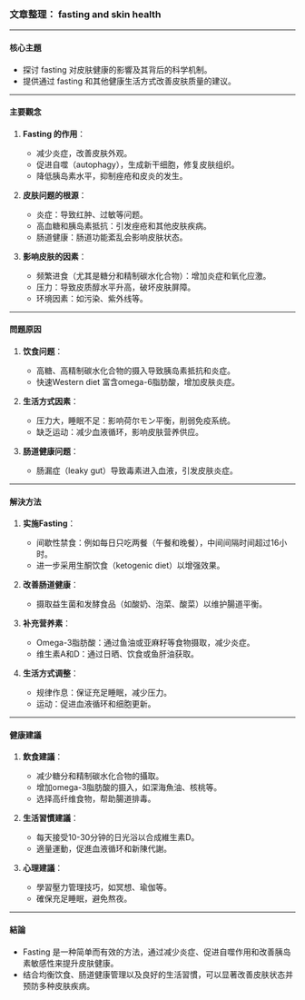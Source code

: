 ### 文章整理： fasting and skin health

---

#### **核心主題**
- 探讨 fasting 对皮肤健康的影響及其背后的科学机制。
- 提供通过 fasting 和其他健康生活方式改善皮肤质量的建议。

---

#### **主要觀念**
1. **Fasting 的作用**：
   - 减少炎症，改善皮肤外观。
   - 促进自噬（autophagy），生成新干细胞，修复皮肤组织。
   - 降低胰岛素水平，抑制痤疮和皮炎的发生。
   
2. **皮肤问题的根源**：
   - 炎症：导致红肿、过敏等问题。
   - 高血糖和胰岛素抵抗：引发痤疮和其他皮肤疾病。
   - 肠道健康：肠道功能紊乱会影响皮肤状态。

3. **影响皮肤的因素**：
   - 频繁进食（尤其是糖分和精制碳水化合物）：增加炎症和氧化应激。
   - 压力：导致皮质醇水平升高，破坏皮肤屏障。
   - 环境因素：如污染、紫外线等。

---

#### **問題原因**
1. **饮食问题**：
   - 高糖、高精制碳水化合物的摄入导致胰岛素抵抗和炎症。
   - 快速Western diet 富含omega-6脂肪酸，增加皮肤炎症。
   
2. **生活方式因素**：
   - 压力大，睡眠不足：影响荷尔モン平衡，削弱免疫系统。
   - 缺乏运动：减少血液循环，影响皮肤营养供应。
   
3. **肠道健康问题**：
   - 肠漏症（leaky gut）导致毒素进入血液，引发皮肤炎症。

---

#### **解決方法**
1. **实施Fasting**：
   - 间歇性禁食：例如每日只吃两餐（午餐和晚餐），中间间隔时间超过16小时。
   - 进一步采用生酮饮食（ketogenic diet）以增强效果。

2. **改善肠道健康**：
   - 摄取益生菌和发酵食品（如酸奶、泡菜、酸菜）以维护腸道平衡。
   
3. **补充营养素**：
   - Omega-3脂肪酸：通过鱼油或亚麻籽等食物摄取，减少炎症。
   - 维生素A和D：通过日晒、饮食或鱼肝油获取。

4. **生活方式调整**：
   - 规律作息：保证充足睡眠，减少压力。
   - 运动：促进血液循环和细胞更新。

---

#### **健康建議**
1. **飲食建議**：
   - 减少糖分和精制碳水化合物的攝取。
   - 增加omega-3脂肪酸的摄入，如深海魚油、核桃等。
   - 选择高纤维食物，帮助腸道排毒。

2. **生活習慣建議**：
   - 每天接受10-30分钟的日光浴以合成維生素D。
   - 適量運動，促進血液循环和新陳代謝。

3. **心理建議**：
   - 學習壓力管理技巧，如冥想、瑜伽等。
   - 確保充足睡眠，避免熬夜。

---

#### **結論**
- Fasting 是一种简单而有效的方法，通过减少炎症、促进自噬作用和改善胰岛素敏感性来提升皮肤健康。
- 结合均衡饮食、肠道健康管理以及良好的生活習慣，可以显著改善皮肤状态并预防多种皮肤疾病。